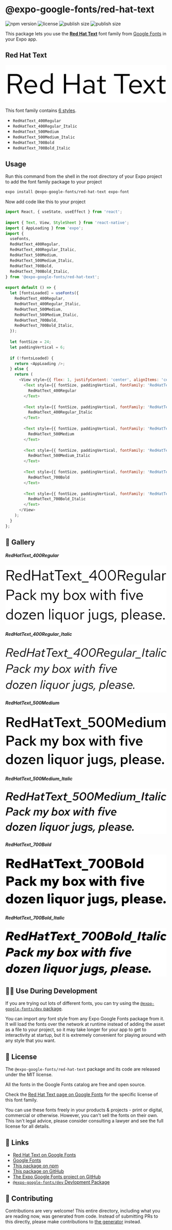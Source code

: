 # @expo-google-fonts/red-hat-text

![npm version](https://flat.badgen.net/npm/v/@expo-google-fonts/red-hat-text)
![license](https://flat.badgen.net/github/license/expo/google-fonts)
![publish size](https://flat.badgen.net/packagephobia/install/@expo-google-fonts/red-hat-text)
![publish size](https://flat.badgen.net/packagephobia/publish/@expo-google-fonts/red-hat-text)

This package lets you use the [**Red Hat Text**](https://fonts.google.com/specimen/Red+Hat+Text) font family from [Google Fonts](https://fonts.google.com/) in your Expo app.

## Red Hat Text

![Red Hat Text](./font-family.png)

This font family contains [6 styles](#-gallery).

- `RedHatText_400Regular`
- `RedHatText_400Regular_Italic`
- `RedHatText_500Medium`
- `RedHatText_500Medium_Italic`
- `RedHatText_700Bold`
- `RedHatText_700Bold_Italic`

## Usage

Run this command from the shell in the root directory of your Expo project to add the font family package to your project
```sh
expo install @expo-google-fonts/red-hat-text expo-font
```

Now add code like this to your project
```js
import React, { useState, useEffect } from 'react';

import { Text, View, StyleSheet } from 'react-native';
import { AppLoading } from 'expo';
import {
  useFonts,
  RedHatText_400Regular,
  RedHatText_400Regular_Italic,
  RedHatText_500Medium,
  RedHatText_500Medium_Italic,
  RedHatText_700Bold,
  RedHatText_700Bold_Italic,
} from '@expo-google-fonts/red-hat-text';

export default () => {
  let [fontsLoaded] = useFonts({
    RedHatText_400Regular,
    RedHatText_400Regular_Italic,
    RedHatText_500Medium,
    RedHatText_500Medium_Italic,
    RedHatText_700Bold,
    RedHatText_700Bold_Italic,
  });

  let fontSize = 24;
  let paddingVertical = 6;

  if (!fontsLoaded) {
    return <AppLoading />;
  } else {
    return (
      <View style={{ flex: 1, justifyContent: 'center', alignItems: 'center' }}>
        <Text style={{ fontSize, paddingVertical, fontFamily: 'RedHatText_400Regular' }}>
          RedHatText_400Regular
        </Text>

        <Text style={{ fontSize, paddingVertical, fontFamily: 'RedHatText_400Regular_Italic' }}>
          RedHatText_400Regular_Italic
        </Text>

        <Text style={{ fontSize, paddingVertical, fontFamily: 'RedHatText_500Medium' }}>
          RedHatText_500Medium
        </Text>

        <Text style={{ fontSize, paddingVertical, fontFamily: 'RedHatText_500Medium_Italic' }}>
          RedHatText_500Medium_Italic
        </Text>

        <Text style={{ fontSize, paddingVertical, fontFamily: 'RedHatText_700Bold' }}>
          RedHatText_700Bold
        </Text>

        <Text style={{ fontSize, paddingVertical, fontFamily: 'RedHatText_700Bold_Italic' }}>
          RedHatText_700Bold_Italic
        </Text>
      </View>
    );
  }
};

```

## 🔡 Gallery

##### RedHatText_400Regular
![RedHatText_400Regular](./RedHatText_400Regular.ttf.png)

##### RedHatText_400Regular_Italic
![RedHatText_400Regular_Italic](./RedHatText_400Regular_Italic.ttf.png)

##### RedHatText_500Medium
![RedHatText_500Medium](./RedHatText_500Medium.ttf.png)

##### RedHatText_500Medium_Italic
![RedHatText_500Medium_Italic](./RedHatText_500Medium_Italic.ttf.png)

##### RedHatText_700Bold
![RedHatText_700Bold](./RedHatText_700Bold.ttf.png)

##### RedHatText_700Bold_Italic
![RedHatText_700Bold_Italic](./RedHatText_700Bold_Italic.ttf.png)


## 👩‍💻 Use During Development

If you are trying out lots of different fonts, you can try using the [`@expo-google-fonts/dev` package](https://github.com/expo/google-fonts/tree/master/font-packages/dev#readme).

You can import *any* font style from any Expo Google Fonts package from it. It will load the fonts
over the network at runtime instead of adding the asset as a file to your project, so it may take longer
for your app to get to interactivity at startup, but it is extremely convenient
for playing around with any style that you want.

## 📖 License

The `@expo-google-fonts/red-hat-text` package and its code are released under the MIT license.

All the fonts in the Google Fonts catalog are free and open source.

Check the [Red Hat Text page on Google Fonts](https://fonts.google.com/specimen/Red+Hat+Text) for the specific license of this font family.

You can use these fonts freely in your products & projects - print or digital, commercial or otherwise. However, you can't sell the fonts on their own. This isn't legal advice, please consider consulting a lawyer and see the full license for all details.

## 🔗 Links

- [Red Hat Text on Google Fonts](https://fonts.google.com/specimen/Red+Hat+Text)
- [Google Fonts](https://fonts.google.com/)
- [This package on npm](https://www.npmjs.com/package/@expo-google-fonts/red-hat-text)
- [This package on GitHub](https://github.com/expo/google-fonts/tree/master/font-packages/red-hat-text)
- [The Expo Google Fonts project on GitHub](https://github.com/expo/google-fonts)
- [`@expo-google-fonts/dev` Devlopment Package](https://github.com/expo/google-fonts/tree/master/font-packages/dev)

## 🤝 Contributing

Contributions are very welcome! This entire directory, including what you are reading now, was generated from code. Instead of submitting PRs to this directly, please make contributions to [the generator](https://github.com/expo/google-fonts/tree/master/packages/generator) instead.
